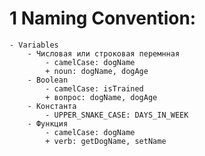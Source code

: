 # 1 Naming Convention:
    - Variables
        - Числовая или строковая перемнная
            - camelCase: dogName
            + noun: dogName, dogAge 
        - Boolean
            - camelCase: isTrained
            + вопрос: dogName, dogAge 
        - Константа
            - UPPER_SNAKE_CASE: DAYS_IN_WEEK
        - Функция
            - camelCase: dogName
            + verb: getDogName, setName
  
